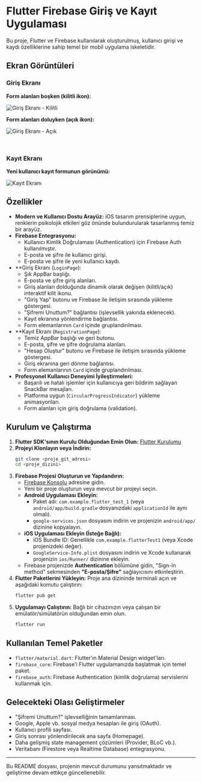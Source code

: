 # Flutter Firebase Giriş ve Kayıt Uygulaması

Bu proje, Flutter ve Firebase kullanılarak oluşturulmuş, kullanıcı girişi ve kaydı özelliklerine sahip temel bir mobil uygulama iskeletidir.

## Ekran Görüntüleri

### Giriş Ekranı

**Form alanları boşken (kilitli ikon):**

![Giriş Ekranı - Kilitli](assets/readme_images/asdasd1.png)

**Form alanları doluyken (açık ikon):**

![Giriş Ekranı - Açık](assets/readme_images/asdasd3.png)

<br /> <!-- Görseller arasına ek boşluk için HTML br etiketi -->

### Kayıt Ekranı

**Yeni kullanıcı kayıt formunun görünümü:**

![Kayıt Ekranı](assets/readme_images/asdasd2.png)


## Özellikler

- **Modern ve Kullanıcı Dostu Arayüz:** iOS tasarım prensiplerine uygun, renklerin psikolojik etkileri göz önünde bulundurularak tasarlanmış temiz bir arayüz.
- **Firebase Entegrasyonu:**
    - Kullanıcı Kimlik Doğrulaması (Authentication) için Firebase Auth kullanılmıştır.
    - E-posta ve şifre ile kullanıcı girişi.
    - E-posta ve şifre ile yeni kullanıcı kaydı.
- **Giriş Ekranı (`LoginPage`):
    - Şık AppBar başlığı.
    - E-posta ve şifre giriş alanları.
    - Giriş alanları dolduğunda dinamik olarak değişen (kilitli/açık) interaktif kilit ikonu.
    - "Giriş Yap" butonu ve Firebase ile iletişim sırasında yükleme göstergesi.
    - "Şifremi Unuttum?" bağlantısı (işlevsellik yakında eklenecek).
    - Kayıt ekranına yönlendirme bağlantısı.
    - Form elemanlarının `Card` içinde gruplandırılması.
- **Kayıt Ekranı (`RegistrationPage`):
    - Temiz AppBar başlığı ve geri butonu.
    - E-posta, şifre ve şifre doğrulama alanları.
    - "Hesap Oluştur" butonu ve Firebase ile iletişim sırasında yükleme göstergesi.
    - Giriş ekranına geri dönme bağlantısı.
    - Form elemanlarının `Card` içinde gruplandırılması.
- **Profesyonel Kullanıcı Deneyimi İyileştirmeleri:**
    - Başarılı ve hatalı işlemler için kullanıcıya geri bildirim sağlayan SnackBar mesajları.
    - Platforma uygun (`CircularProgressIndicator`) yükleme animasyonları.
    - Form alanları için giriş doğrulama (validation).

## Kurulum ve Çalıştırma

1.  **Flutter SDK'sının Kurulu Olduğundan Emin Olun:** [Flutter Kurulumu](https://flutter.dev/docs/get-started/install)
2.  **Projeyi Klonlayın veya İndirin:**
    ```bash
    git clone <proje_git_adresi>
    cd <proje_dizini>
    ```
3.  **Firebase Projesi Oluşturun ve Yapılandırın:**
    - [Firebase Konsolu](https://console.firebase.google.com/) adresine gidin.
    - Yeni bir proje oluşturun veya mevcut bir projeyi seçin.
    - **Android Uygulaması Ekleyin:**
        - Paket adı: `com.example.flutter_test_1` (veya `android/app/build.gradle` dosyanızdaki `applicationId` ile aynı olmalı).
        - `google-services.json` dosyasını indirin ve projenizin `android/app/` dizinine kopyalayın.
    - **iOS Uygulaması Ekleyin (İsteğe Bağlı):**
        - iOS Bundle ID: Genellikle `com.example.flutterTest1` (veya Xcode projenizdeki değer).
        - `GoogleService-Info.plist` dosyasını indirin ve Xcode kullanarak projenizin `ios/Runner/` dizinine ekleyin.
    - Firebase projenizde **Authentication** bölümüne gidin, "Sign-in method" sekmesinden **"E-posta/Şifre"** sağlayıcısını etkinleştirin.
4.  **Flutter Paketlerini Yükleyin:**
    Proje ana dizininde terminali açın ve aşağıdaki komutu çalıştırın:
    ```bash
    flutter pub get
    ```
5.  **Uygulamayı Çalıştırın:**
    Bağlı bir cihazınızın veya çalışan bir emülatör/simülatörün olduğundan emin olun.
    ```bash
    flutter run
    ```

## Kullanılan Temel Paketler

- `flutter/material.dart`: Flutter'ın Material Design widget'ları.
- `firebase_core`: Firebase'i Flutter uygulamanızda başlatmak için temel paket.
- `firebase_auth`: Firebase Authentication (kimlik doğrulama) servislerini kullanmak için.

## Gelecekteki Olası Geliştirmeler

- "Şifremi Unuttum?" işlevselliğinin tamamlanması.
- Google, Apple vb. sosyal medya hesapları ile giriş (OAuth).
- Kullanıcı profili sayfası.
- Giriş sonrası yönlendirilecek ana sayfa (Homepage).
- Daha gelişmiş state management çözümleri (Provider, BLoC vb.).
- Veritabanı (Firestore veya Realtime Database) entegrasyonu.

---

Bu README dosyası, projenin mevcut durumunu yansıtmaktadır ve geliştirme devam ettikçe güncellenebilir.
